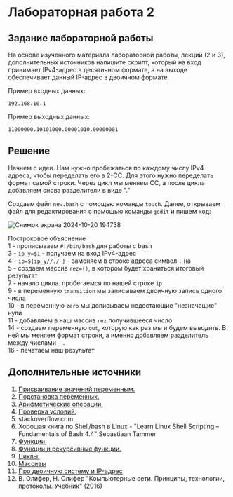 # Лабораторная работа 2
## Задание лабораторной работы

На основе изученного материала лабораторной работы, лекций (2 и 3), дополнительных источников напишите скрипт, который на вход принимает IPv4-адрес в десятичном формате, а на выходе обеспечивает данный IP-адрес в двоичном формате.

Пример входных данных:

```192.168.10.1```

Пример выходныx данных:

```11000000.10101000.00001010.00000001```  

## Решение  

Начнем с идеи. Нам нужно пробежаться по каждому числу IPv4-адреса, чтобы переделать его в 2-СС. Для этого нужно переделать формат самой строки. Через цикл мы меняем СС, а после цикла добавляем снова разделители в виде "."  

Создаем файл `new.bash` с помощью команды `touch`. Далее, открываем файл для редактирования с помощью команды `gedit` и пишем код:  

![Снимок экрана 2024-10-20 194738](https://github.com/user-attachments/assets/2518e53a-020b-4b4e-af43-96b9f5facd7c)


Построковое объяснение  
1 - прописываем `#!/bin/bash` для работы с bash  
3 - `ip_y=$1` - получаем на вход IPv4-адрес  
4 - `ip=${ip_y//./ }` - заменяем в строке адреса символ `.` на ` `  
5 - создаем массив `rez=()`, в котором будет храниться итоговый результат  
7 - начало цикла. пробегаемся по нашей строке `ip`  
9 - в переменную `transition` мы записываем двоичную запись одного числа  
10 - в переменную `zero` мы дописываем недостающие "незначащие" нули  
11 - добавляем в наш массив `rez` получившееся число  
14 - создаем переменную `out`, которую как раз мы и будем выводить. В ней мы меняем формат строки, а именно добавляем разделитель между числами - `.`  
16 - печатаем наш результат  

## Дополнительные источники

1. [Присваивание значений переменным.](https://se.ifmo.ru/~ad/Documentation/ABS_Guide_ru.html#VARASSIGNMENT)
2. [Подстановка переменных.](https://se.ifmo.ru/~ad/Documentation/ABS_Guide_ru.html#VARSUBN)
3. [Арифметические операции.](https://se.ifmo.ru/~ad/Documentation/ABS_Guide_ru.html#ARITHEXP)
4. [Проверка условий.](https://se.ifmo.ru/~ad/Documentation/ABS_Guide_ru.html#TESTS)
5. stackoverflow.com
6. Хорошая ĸнига по Shell/bash в Linux - "Learn Linux Shell Scripting – Fundamentals of Bash 4.4" Sebastiaan
Tammer
7. [Функции.](https://se.ifmo.ru/~ad/Documentation/ABS_Guide_ru.html#FUNCTIONS)
8. [Функции и рекурсивные функции.](https://habr.com/ru/company/ruvds/blog/327248/)
9. [Циклы.](https://se.ifmo.ru/~ad/Documentation/ABS_Guide_ru.html#LOOPS)
10. [Массивы](https://se.ifmo.ru/~ad/Documentation/ABS_Guide_ru.html#ARRAYS)
11. [Про двоичную систему и IP-адрес](https://zametkinapolyah.ru/kompyuternye-seti/4-4-dvoichnye-chisla-i-dvoichnaya-sistema-schisleniya-perevod-chisla-v-dvoichnuyu-sistemu-schisleniya-iz-desyatichnoj.html)
12.  В. Олифер, Н. Олифер "Компьютерные сети. Принципы, технологии, протоколы. Учебник" (2016)
